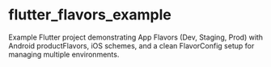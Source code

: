 # flutter_flavors_example
Example Flutter project demonstrating App Flavors (Dev, Staging, Prod) with Android productFlavors, iOS schemes, and a clean FlavorConfig setup for managing multiple environments.
